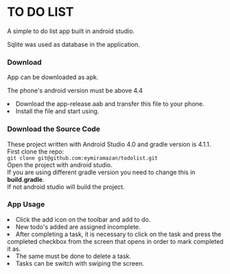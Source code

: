 # TO DO LIST
A simple to do list app built in android studio.<br>

Sqlite was used as database in the application.

<h3>Download</h3>
<p>App can be downloaded as apk. </p>
<p>The phone's android version must be above 4.4</p>
<li>Download the app-release.aab and transfer this file to your phone.</li>
<li>Install the file and start using.</li>

<h3>Download the Source Code</h3>
These project written with Android Studio 4.0 and gradle version is 4.1.1.<br>
First clone the repo:<br>
<code>git clone git@github.com:eymiramazan/todolist.git</code><br>
Open the project with android studio.<br>
If you are using different gradle version you need to change this in <b>build.gradle</b>.<br>
If not android studio will build the project.

<h3>App Usage</h3>
<li>Click the add icon on the toolbar and add to do.</li>
<li>New todo's added are assigned incomplete.</li>
<li>After completing a task, it is necessary to click on the task and
press the completed checkbox from the screen that opens in order to mark completed it as.</li>
<li>The same must be done to delete a task.</li>
<li>Tasks can be switch with swiping the screen.</li>
